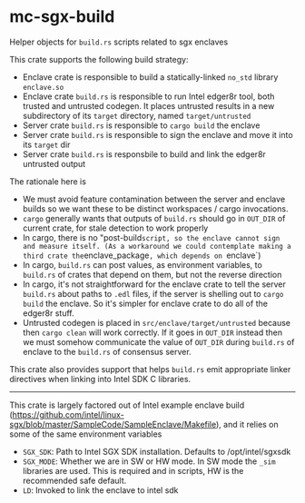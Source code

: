 mc-sgx-build
=========

Helper objects for `build.rs` scripts related to sgx enclaves

This crate supports the following build strategy:

- Enclave crate is responsible to build a statically-linked `no_std` library `enclave.so`
- Enclave crate `build.rs` is responsible to run Intel edger8r tool, both trusted and untrusted codegen.
  It places untrusted results in a new subdirectory of its `target` directory, named `target/untrusted`
- Server crate `build.rs` is responsible to `cargo build` the enclave
- Server crate `build.rs` is responsible to sign the enclave and move it into its `target` dir
- Server crate `build.rs` is responsbile to build and link the edger8r untrusted output

The rationale here is
- We must avoid feature contamination between the server and enclave builds so we want these to be distinct workspaces / cargo invocations.
- `cargo` generally wants that outputs of `build.rs` should go in `OUT_DIR` of current crate, for stale detection to work properly
- In cargo, there is no "post-build` script, so the enclave cannot sign and measure itself.
  (As a workaround we could contemplate making a third crate the `enclave_package`, which depends on `enclave`)
- In cargo, `build.rs` can post values, as environment variables, to `build.rs` of crates that depend on them, but not the reverse direction
- In cargo, it's not straightforward for the enclave crate to tell the server `build.rs` about paths to `.edl` files, if the server is shelling out to `cargo build`
  the enclave. So it's simpler for enclave crate to do all of the edger8r stuff.
- Untrusted codegen is placed in `src/enclave/target/untrusted` because then `cargo clean` will work correctly.
  If it goes in `OUT_DIR` instead then we must somehow communicate the value of `OUT_DIR` during `build.rs` of enclave to the `build.rs` of consensus server.

This crate also provides support that helps `build.rs` emit appropriate linker directives
when linking into Intel SDK C libraries.

---

This crate is largely factored out of Intel example enclave build (https://github.com/intel/linux-sgx/blob/master/SampleCode/SampleEnclave/Makefile),
and it relies on some of the same environment variables

- `SGX_SDK`: Path to Intel SGX SDK installation. Defaults to /opt/intel/sgxsdk
- `SGX_MODE`: Whether we are in SW or HW mode. In SW mode the `_sim` libraries are used. This is required and in scripts, HW is the recommended safe default.
- `LD`: Invoked to link the enclave to intel sdk
